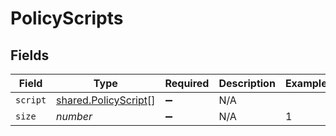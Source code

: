 # PolicyScripts


## Fields

| Field                                                               | Type                                                                | Required                                                            | Description                                                         | Example                                                             |
| ------------------------------------------------------------------- | ------------------------------------------------------------------- | ------------------------------------------------------------------- | ------------------------------------------------------------------- | ------------------------------------------------------------------- |
| `script`                                                            | [shared.PolicyScript](../../../sdk/models/shared/policyscript.md)[] | :heavy_minus_sign:                                                  | N/A                                                                 |                                                                     |
| `size`                                                              | *number*                                                            | :heavy_minus_sign:                                                  | N/A                                                                 | 1                                                                   |